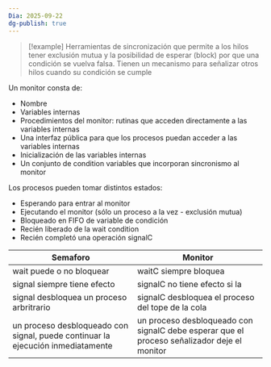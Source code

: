 ```yaml
---
Dia: 2025-09-22
dg-publish: true
---
```

>[!example] Herramientas de sincronización que permite a los hilos tener exclusión mutua y la posibilidad de esperar (block) por que una condición se vuelva falsa. Tienen un mecanismo para señalizar otros hilos cuando su condición se cumple

Un monitor consta de:
- Nombre
- Variables internas
- Procedimientos del monitor: rutinas que acceden directamente a las variables internas
- Una interfaz pública para que los procesos puedan acceder a las variables internas
- Inicialización de las variables internas
- Un conjunto de condition variables que incorporan sincronismo al monitor

Los procesos pueden tomar distintos estados:
- Esperando para entrar al monitor
- Ejecutando el monitor (sólo un proceso a la vez - exclusión mutua)
- Bloqueado en FIFO de variable de condición
- Recién liberado de la wait condition
- Recién completó una operación signalC


| Semaforo                                                                        | Monitor                                                                                     |
| ------------------------------------------------------------------------------- | ------------------------------------------------------------------------------------------- |
| wait puede o no bloquear                                                        | waitC siempre bloquea                                                                       |
| signal siempre tiene efecto                                                     | signalC no tiene efecto si la                                                               |
| signal desbloquea un proceso arbritrario                                        | signalC desbloquea el proceso del tope de la cola                                           |
| un proceso desbloqueado con signal, puede continuar la ejecución inmediatamente | un proceso desbloqueado con signalC debe esperar que el proceso señalizador deje el monitor |
